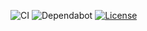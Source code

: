 <!-- Paste into README.md -->
![CI](https://github.com/berkeleyo/REPO/actions/workflows/powershell-ci.yml/badge.svg)
![Dependabot](https://img.shields.io/badge/Dependabot-enabled-brightgreen)
[![License](https://img.shields.io/badge/license-MIT-blue.svg)](LICENSE)
